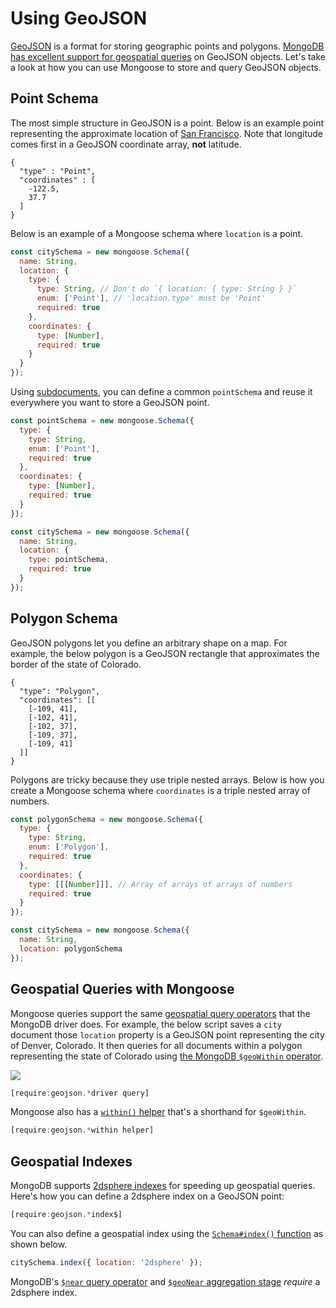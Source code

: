 # Using GeoJSON

<script>
  _native.init("CK7DT53U",{
    targetClass: 'native-inline'
  });
</script>

[GeoJSON](http://geojson.org/) is a format for storing geographic points and
polygons. [MongoDB has excellent support for geospatial queries](http://thecodebarbarian.com/80-20-guide-to-mongodb-geospatial-queries)
on GeoJSON objects. Let's take a look at how you can use Mongoose to store
and query GeoJSON objects.

<h2 id="points">Point Schema</h2>

The most simple structure in GeoJSON is a point. Below is an example point
representing the approximate location of [San Francisco](https://www.google.com/maps/@37.7,-122.5,9z).
Note that longitude comes first in a GeoJSON coordinate array, **not** latitude.

```
{
  "type" : "Point",
  "coordinates" : [
    -122.5,
    37.7
  ]
}
```

Below is an example of a Mongoose schema where `location` is a point.

```javascript
const citySchema = new mongoose.Schema({
  name: String,
  location: {
    type: {
      type: String, // Don't do `{ location: { type: String } }`
      enum: ['Point'], // 'location.type' must be 'Point'
      required: true
    },
    coordinates: {
      type: [Number],
      required: true
    }
  }
});
```

Using [subdocuments](/docs/subdocs.html), you can define a common `pointSchema` and reuse it everywhere you want to store a GeoJSON point.

```javascript
const pointSchema = new mongoose.Schema({
  type: {
    type: String,
    enum: ['Point'],
    required: true
  },
  coordinates: {
    type: [Number],
    required: true
  }
});

const citySchema = new mongoose.Schema({
  name: String,
  location: {
    type: pointSchema,
    required: true
  }
});
```

<h2 id="polygons">Polygon Schema</h2>

GeoJSON polygons let you define an arbitrary shape on a map. For example,
the below polygon is a GeoJSON rectangle that approximates the border
of the state of Colorado.

```
{
  "type": "Polygon",
  "coordinates": [[
    [-109, 41],
    [-102, 41],
    [-102, 37],
    [-109, 37],
    [-109, 41]
  ]]
}
```

Polygons are tricky because they use triple nested arrays. Below is
how you create a Mongoose schema where `coordinates` is a triple nested
array of numbers.

```javascript
const polygonSchema = new mongoose.Schema({
  type: {
    type: String,
    enum: ['Polygon'],
    required: true
  },
  coordinates: {
    type: [[[Number]]], // Array of arrays of arrays of numbers
    required: true
  }
});

const citySchema = new mongoose.Schema({
  name: String,
  location: polygonSchema
});
```

<h2 id="querying">Geospatial Queries with Mongoose</h2>

Mongoose queries support the same [geospatial query operators](http://thecodebarbarian.com/80-20-guide-to-mongodb-geospatial-queries)
that the MongoDB driver does. For example, the below script saves a
`city` document those `location` property is a GeoJSON point representing
the city of Denver, Colorado. It then queries for all documents within
a polygon representing the state of Colorado using
[the MongoDB `$geoWithin` operator](https://docs.mongodb.com/manual/reference/operator/query/geoWithin/).

<img src="https://i.imgur.com/i32pWnC.png">

```javascript
[require:geojson.*driver query]
```

Mongoose also has a [`within()` helper](/docs/api.html#query_Query-within)
that's a shorthand for `$geoWithin`.

```javascript
[require:geojson.*within helper]
```

<h2 id="geospatial-indexes">Geospatial Indexes</h2>

MongoDB supports [2dsphere indexes](https://docs.mongodb.com/manual/core/2dsphere/)
for speeding up geospatial queries. Here's how you can define
a 2dsphere index on a GeoJSON point:

```javascript
[require:geojson.*index$]
```

You can also define a geospatial index using the [`Schema#index()` function](/docs/api/schema.html#schema_Schema-index)
as shown below.

```javascript
citySchema.index({ location: '2dsphere' });
```

MongoDB's [`$near` query operator](https://docs.mongodb.com/v4.0/reference/operator/query/near/#op._S_near)
and [`$geoNear` aggregation stage](https://docs.mongodb.com/manual/reference/operator/aggregation/geoNear/#pipe._S_geoNear)
_require_ a 2dsphere index. 

